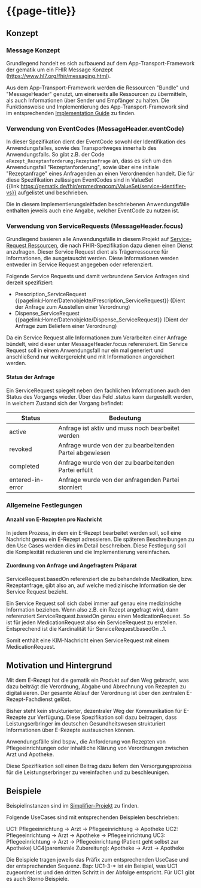 # {{page-title}}

## Konzept

### Message Konzept

Grundlegend handelt es sich aufbauend auf dem App-Transport-Framework der gematik um ein FHIR Message Konzept (https://www.hl7.org/fhir/messaging.html).

Aus dem App-Transport-Framework werden die Ressourcen "Bundle" und "MessageHeader" genutzt, um einerseits alle Ressourcen zu übermitteln, als auch Informationen über Sender und Empfänger zu halten. Die Funktionsweise und Implementierung des App-Transport-Framework sind im entsprechenden [Implementation Guide](https://simplifier.net/app-transport-framework/~guides) zu finden.

### Verwendung von EventCodes (MessageHeader.eventCode)

In dieser Spezifikation dient der EventCode sowohl der Identifikation des Anwendungsfalles, sowie des Transportweges innerhalb des Anwendungsfalls. So gibt z.B. der Code `eRezept_Rezeptanforderung;Rezeptanfrage` an, dass es sich um den Anwendungsfall "Rezeptanforderung", sowie über eine initiale "Rezeptanfrage" eines Anfragenden an einen Verordnenden handelt.
Die für diese Spezifikation zulässigen EventCodes sind in ValueSet {{link:https://gematik.de/fhir/erpmedreqcom/ValueSet/service-identifier-vs}} aufgelistet und beschrieben.

Die in diesem Implementierungsleitfaden beschriebenen Anwendungsfälle enthalten jeweils auch eine Angabe, welcher EventCode zu nutzen ist.

### Verwendung von ServiceRequests (MessageHeader.focus)

Grundlegend basieren alle Anwendungsfälle in diesem Projekt auf [Service-Request Ressourcen](http://hl7.org/fhir/R4/servicerequest.html), die nach FHIR-Spezifikation dazu dienen einen Dienst anzufragen. Dieser Service Request dient als Trägerressource für Informationen, die ausgetauscht werden. Diese Informationen werden entweder im Service Request angegeben oder referenziert.

Folgende Service Requests und damit verbrundene Service Anfragen sind derzeit spezifiziert:

* Prescription_ServiceRequest {{pagelink:Home/Datenobjekte/Prescription_ServiceRequest}} (Dient der Anfrage zum Ausstellen einer Verordnung)
* Dispense_ServiceRequest {{pagelink:Home/Datenobjekte/Dispense_ServiceRequest}} (Dient der Anfrage zum Beliefern einer Verordnung)

Da ein Service Request alle Informationen zum Verarbeiten einer Anfrage bündelt, wird dieser unter MessageHeader.focus referenziert.
Ein Service Request soll in einem Anwendungsfall nur ein mal generiert und anschließend nur weitergereicht und mit Informationen angereichert werden.

#### Status der Anfrage

Ein ServiceRequest spiegelt neben den fachlichen Informationen auch den Status des Vorgangs wieder. Über das Feld .status kann dargestellt werden, in welchem Zustand sich der Vorgang befindet:

| Status           | Bedeutung                                                |
| ---------------- | -------------------------------------------------------- |
| active           | Anfrage ist aktiv und muss noch bearbeitet werden        |
| revoked          | Anfrage wurde von der zu bearbeitenden Partei abgewiesen |
| completed        | Anfrage wurde von der zu bearbeitenden Partei erfüllt    |
| entered-in-error | Anfrage wurde von der anfragenden Partei storniert       |

### Allgemeine Festlegungen

#### Anzahl von E-Rezepten pro Nachricht

In jedem Prozess, in dem ein E-Rezept bearbeitet werden soll, soll eine Nachricht genau ein E-Rezept adressieren. Die späteren Beschreibungen zu den Use Cases werden dies im Detail beschreiben. Diese Festlegung soll die Komplexität reduzieren und die Implementierung vereinfachen.

#### Zuordnung von Anfrage und Angefragtem Präparat

ServiceRequest.basedOn referenziert die zu behandelnde Medikation, bzw. Rezeptanfrage, gibt also an, auf welche medizinische Information sie der Service Request bezieht.

Ein Service Request soll sich dabei immer auf genau eine medizinsiche Information beziehen. Wenn also z.B. ein Rezept angefragt wird, dann referenziert ServiceRequest.basedOn genau einen MedicationRequest. So ist für jeden MedicationRequest also ein ServiceRequest zu erstellen. Entsprechend ist die Kardinalität für ServiceRequest.basedOn ..1.

Somit enthält eine KIM-Nachricht einen ServiceRequest mit einem MedicationRequest.

## Motivation und Hintergrund

Mit dem E-Rezept hat die gematik ein Produkt auf den Weg gebracht, was dazu beiträgt die Verordnung, Abgabe und Abrechnung von Rezepten zu digitalisieren. Der gesamte Ablauf der Verordnung ist über den zentralen E-Rezept-Fachdienst gelöst.

Bisher steht kein strukturierter, dezentraler Weg der Kommunikation für E-Rezepte zur Verfügung. Diese Spezifikation soll dazu beitragen, dass Leistungserbringer im deutschen Gesundheitswesen strukturiert Informationen über E-Rezepte austauschen können.

Anwendungsfälle sind bspw., die Anforderung von Rezepten von Pflegeeinrichtungen oder inhaltliche Klärung von Verordnungen zwischen Arzt und Apotheke.

Diese Spezifikation soll einen Beitrag dazu liefern den Versorgungsprozess für die Leistungserbringer zu vereinfachen und zu beschleunigen.

## Beispiele

Beispielinstanzen sind im [Simplifier-Projekt](https://simplifier.net/erezept-medicationrequest-communication/~resources?category=Example&exampletype=Bundle&sortBy=RankScore_desc) zu finden.

Folgende UseCases sind mit entsprechenden Beispielen beschrieben:

UC1: Pflegeeinrichtung -> Arzt -> Pflegeeinrichtung -> Apotheke
UC2: Pflegeeinrichtung -> Arzt -> Apotheke -> Pflegeeinrichtung
UC3: Pflegeeinrichtung -> Arzt -> Pflegeeinrichtung (Patient geht selbst zur Apotheke)
UC4(parenterale Zubereitung): Apotheke -> Arzt -> Apotheke

Die Beispiele tragen jeweils das Präfix zum entsprechenden UseCase und der entsprechenden Sequenz. Bsp: UC1-3-* ist ein Beispiel, was UC1 zugeordnet ist und den dritten Schritt in der Abfolge entspricht.
Für UC1 gibt es auch Storno Beispiele.
